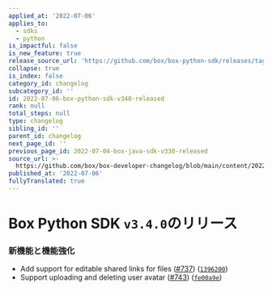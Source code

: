 ```yaml
---
applied_at: '2022-07-06'
applies_to:
  - sdks
  - python
is_impactful: false
is_new_feature: true
release_source_url: 'https://github.com/box/box-python-sdk/releases/tag/v3.4.0'
collapse: true
is_index: false
category_id: changelog
subcategory_id: ''
id: 2022-07-06-box-python-sdk-v340-released
rank: null
total_steps: null
type: changelog
sibling_id: ''
parent_id: changelog
next_page_id: ''
previous_page_id: 2022-07-04-box-java-sdk-v330-released
source_url: >-
  https://github.com/box/box-developer-changelog/blob/main/content/2022/07-06-box-python-sdk-v340-released.md
published_at: '2022-07-06'
fullyTranslated: true
---
```

# Box Python SDK `v3.4.0`のリリース

### 新機能と機能強化

* Add support for editable shared links for files ([#737][1]) ([`1396200`][2])
* Support uploading and deleting user avatar ([#743][3]) ([`fe00a9e`][4])

[1]: https://github.com/box/box-python-sdk/issues/737

[2]: https://github.com/box/box-python-sdk/commit/1396200c24bf62de63f9cb7949af5997593b9fac

[3]: https://github.com/box/box-python-sdk/issues/743

[4]: https://github.com/box/box-python-sdk/commit/fe00a9eb3434ee14bc4f01332d54c0272ed5f2d3
